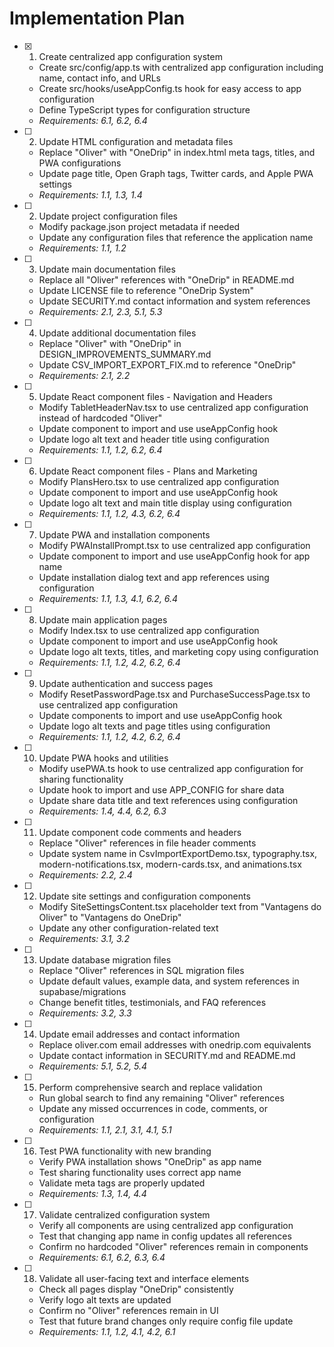 # Implementation Plan

- [x] 1. Create centralized app configuration system



  - Create src/config/app.ts with centralized app configuration including name, contact info, and URLs
  - Create src/hooks/useAppConfig.ts hook for easy access to app configuration
  - Define TypeScript types for configuration structure
  - _Requirements: 6.1, 6.2, 6.4_

- [ ] 2. Update HTML configuration and metadata files
  - Replace "Oliver" with "OneDrip" in index.html meta tags, titles, and PWA configurations
  - Update page title, Open Graph tags, Twitter cards, and Apple PWA settings
  - _Requirements: 1.1, 1.3, 1.4_

- [ ] 2. Update project configuration files
  - Modify package.json project metadata if needed
  - Update any configuration files that reference the application name
  - _Requirements: 1.1, 1.2_

- [ ] 3. Update main documentation files
  - Replace all "Oliver" references with "OneDrip" in README.md
  - Update LICENSE file to reference "OneDrip System"
  - Update SECURITY.md contact information and system references
  - _Requirements: 2.1, 2.3, 5.1, 5.3_

- [ ] 4. Update additional documentation files
  - Replace "Oliver" with "OneDrip" in DESIGN_IMPROVEMENTS_SUMMARY.md
  - Update CSV_IMPORT_EXPORT_FIX.md to reference "OneDrip"
  - _Requirements: 2.1, 2.2_

- [ ] 5. Update React component files - Navigation and Headers
  - Modify TabletHeaderNav.tsx to use centralized app configuration instead of hardcoded "Oliver"
  - Update component to import and use useAppConfig hook
  - Update logo alt text and header title using configuration
  - _Requirements: 1.1, 1.2, 6.2, 6.4_

- [ ] 6. Update React component files - Plans and Marketing
  - Modify PlansHero.tsx to use centralized app configuration
  - Update component to import and use useAppConfig hook
  - Update logo alt text and main title display using configuration
  - _Requirements: 1.1, 1.2, 4.3, 6.2, 6.4_

- [ ] 7. Update PWA and installation components
  - Modify PWAInstallPrompt.tsx to use centralized app configuration
  - Update component to import and use useAppConfig hook for app name
  - Update installation dialog text and app references using configuration
  - _Requirements: 1.1, 1.3, 4.1, 6.2, 6.4_

- [ ] 8. Update main application pages
  - Modify Index.tsx to use centralized app configuration
  - Update component to import and use useAppConfig hook
  - Update logo alt texts, titles, and marketing copy using configuration
  - _Requirements: 1.1, 1.2, 4.2, 6.2, 6.4_

- [ ] 9. Update authentication and success pages
  - Modify ResetPasswordPage.tsx and PurchaseSuccessPage.tsx to use centralized app configuration
  - Update components to import and use useAppConfig hook
  - Update logo alt texts and page titles using configuration
  - _Requirements: 1.1, 1.2, 4.2, 6.2, 6.4_

- [ ] 10. Update PWA hooks and utilities
  - Modify usePWA.ts hook to use centralized app configuration for sharing functionality
  - Update hook to import and use APP_CONFIG for share data
  - Update share data title and text references using configuration
  - _Requirements: 1.4, 4.4, 6.2, 6.3_

- [ ] 11. Update component code comments and headers
  - Replace "Oliver" references in file header comments
  - Update system name in CsvImportExportDemo.tsx, typography.tsx, modern-notifications.tsx, modern-cards.tsx, and animations.tsx
  - _Requirements: 2.2, 2.4_

- [ ] 12. Update site settings and configuration components
  - Modify SiteSettingsContent.tsx placeholder text from "Vantagens do Oliver" to "Vantagens do OneDrip"
  - Update any other configuration-related text
  - _Requirements: 3.1, 3.2_

- [ ] 13. Update database migration files
  - Replace "Oliver" references in SQL migration files
  - Update default values, example data, and system references in supabase/migrations
  - Change benefit titles, testimonials, and FAQ references
  - _Requirements: 3.2, 3.3_

- [ ] 14. Update email addresses and contact information
  - Replace oliver.com email addresses with onedrip.com equivalents
  - Update contact information in SECURITY.md and README.md
  - _Requirements: 5.1, 5.2, 5.4_

- [ ] 15. Perform comprehensive search and replace validation
  - Run global search to find any remaining "Oliver" references
  - Update any missed occurrences in code, comments, or configuration
  - _Requirements: 1.1, 2.1, 3.1, 4.1, 5.1_

- [ ] 16. Test PWA functionality with new branding
  - Verify PWA installation shows "OneDrip" as app name
  - Test sharing functionality uses correct app name
  - Validate meta tags are properly updated
  - _Requirements: 1.3, 1.4, 4.4_

- [ ] 17. Validate centralized configuration system
  - Verify all components are using centralized app configuration
  - Test that changing app name in config updates all references
  - Confirm no hardcoded "Oliver" references remain in components
  - _Requirements: 6.1, 6.2, 6.3, 6.4_

- [ ] 18. Validate all user-facing text and interface elements
  - Check all pages display "OneDrip" consistently
  - Verify logo alt texts are updated
  - Confirm no "Oliver" references remain in UI
  - Test that future brand changes only require config file update
  - _Requirements: 1.1, 1.2, 4.1, 4.2, 6.1_